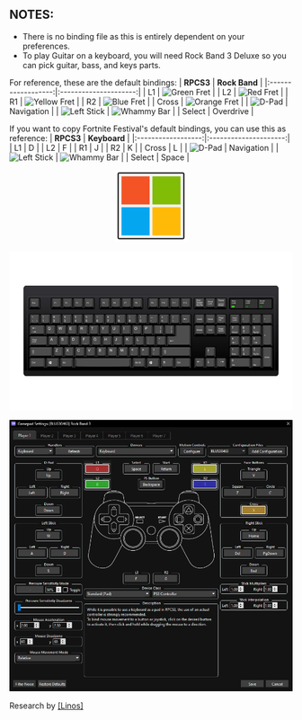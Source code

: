 ## NOTES:

* There is no binding file as this is entirely dependent on your preferences.
* To play Guitar on a keyboard, you will need Rock Band 3 Deluxe so you can pick guitar, bass, and keys parts.


For reference, these are the default bindings:
| **RPCS3**          | **Rock Band** |
|:------------------:|:---------------------:|
| L1 | ![Green Fret](https://github.com/carlmylo/rb3-pc/blob/main/images/btns/gtrs/gf.png "Green Fret") |
| L2 | ![Red Fret](https://github.com/carlmylo/rb3-pc/blob/main/images/btns/gtrs/rf.png "Red Fret") |
| R1 | ![Yellow Fret](https://github.com/carlmylo/rb3-pc/blob/main/images/btns/gtrs/yf.png "Yellow Fret") |
| R2 | ![Blue Fret](https://github.com/carlmylo/rb3-pc/blob/main/images/btns/gtrs/bf.png "Blue Fret") |
| Cross | ![Orange Fret](https://github.com/carlmylo/rb3-pc/blob/main/images/btns/gtrs/of.png "Orange Fret") |
| ![D-Pad](https://github.com/carlmylo/rb3-pc/blob/main/images/btns/ctrls/ps4/dp.png "D-Pad") | Navigation |
| ![Left Stick](https://github.com/carlmylo/rb3-pc/blob/main/images/btns/ctrls/ps4/ls.png "Left Stick") | ![Whammy Bar](https://github.com/carlmylo/rb3-pc/blob/main/images/btns/gtrs/wb.png "Whammy Bar") |
| Select | Overdrive |



If you want to copy Fortnite Festival's default bindings, you can use this as reference:
| **RPCS3**          | **Keyboard** |
|:------------------:|:---------------------:|
| L1 | D |
| L2 | F |
| R1 | J |
| R2 | K |
| Cross | L |
| ![D-Pad](https://github.com/carlmylo/rb3-pc/blob/main/images/btns/ctrls/ps4/dp.png "D-Pad") | Navigation |
| ![Left Stick](https://github.com/carlmylo/rb3-pc/blob/main/images/btns/ctrls/ps4/ls.png "Left Stick") | ![Whammy Bar](https://github.com/carlmylo/rb3-pc/blob/main/images/btns/gtrs/wb.png "Whammy Bar") |
| Select | Space |



<div align="center">

![Platform](platform.png "Platform") 

![Controller](controller.png "Controller") 

![Mapping](mapping.png "Mapping") 

</div>


Research by [[Linos]](https://www.youtube.com/@LinosMelendi)